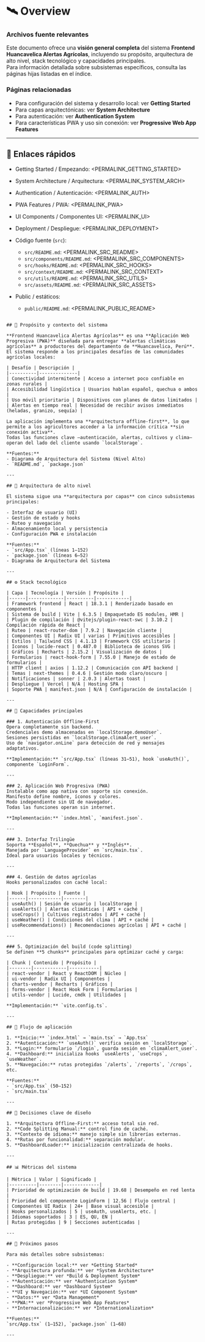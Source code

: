 # 🛰️ Overview

### Archivos fuente relevantes
Este documento ofrece una **visión general completa** del sistema **Frontend Huancavelica Alertas Agrícolas**, incluyendo su propósito, arquitectura de alto nivel, stack tecnológico y capacidades principales.  
Para información detallada sobre subsistemas específicos, consulta las páginas hijas listadas en el índice.

### Páginas relacionadas
- Para configuración del sistema y desarrollo local: ver **Getting Started**  
- Para capas arquitectónicas: ver **System Architecture**  
- Para autenticación: ver **Authentication System**  
- Para características PWA y uso sin conexión: ver **Progressive Web App Features**

---

## 🔗 Enlaces rápidos


- Getting Started / Empezando: <PERMALINK_GETTING_STARTED>
- System Architecture / Arquitectura: <PERMALINK_SYSTEM_ARCH>
- Authentication / Autenticación: <PERMALINK_AUTH>
- PWA Features / PWA: <PERMALINK_PWA>
- UI Components / Componentes UI: <PERMALINK_UI>
- Deployment / Despliegue: <PERMALINK_DEPLOYMENT>

- Código fuente (`src`):
	- `src/README.md`: <PERMALINK_SRC_README>
	- `src/components/README.md`: <PERMALINK_SRC_COMPONENTS>
	- `src/hooks/README.md`: <PERMALINK_SRC_HOOKS>
	- `src/context/README.md`: <PERMALINK_SRC_CONTEXT>
	- `src/utils/README.md`: <PERMALINK_SRC_UTILS>
	- `src/assets/README.md`: <PERMALINK_SRC_ASSETS>

- Public / estáticos:
	- `public/README.md`: <PERMALINK_PUBLIC_README>

```

## 🎯 Propósito y contexto del sistema

**Frontend Huancavelica Alertas Agrícolas** es una **Aplicación Web Progresiva (PWA)** diseñada para entregar **alertas climáticas agrícolas** a productores del departamento de **Huancavelica, Perú**.  
El sistema responde a los principales desafíos de las comunidades agrícolas locales:

| Desafío | Descripción |
|----------|--------------|
| Conectividad intermitente | Acceso a internet poco confiable en zonas rurales |
| Accesibilidad lingüística | Usuarios hablan español, quechua o ambos |
| Uso móvil prioritario | Dispositivos con planes de datos limitados |
| Alertas en tiempo real | Necesidad de recibir avisos inmediatos (heladas, granizo, sequía) |

La aplicación implementa una **arquitectura offline-first**, lo que permite a los agricultores acceder a la información crítica **sin conexión activa**.  
Todas las funciones clave —autenticación, alertas, cultivos y clima— operan del lado del cliente usando `localStorage`.

**Fuentes:**  
- Diagrama de Arquitectura del Sistema (Nivel Alto)  
- `README.md`, `package.json`

---

## 🧩 Arquitectura de alto nivel

El sistema sigue una **arquitectura por capas** con cinco subsistemas principales:

- Interfaz de usuario (UI)
- Gestión de estado y hooks
- Ruteo y navegación
- Almacenamiento local y persistencia
- Configuración PWA e instalación

**Fuentes:**  
- `src/App.tsx` (líneas 1–152)  
- `package.json` (líneas 6–52)  
- Diagrama de Arquitectura del Sistema

---

## ⚙️ Stack tecnológico

| Capa | Tecnología | Versión | Propósito |
|------|-------------|----------|------------|
| Framework frontend | React | 18.3.1 | Renderizado basado en componentes |
| Sistema de build | Vite | 6.3.5 | Empaquetado ES modules, HMR |
| Plugin de compilación | @vitejs/plugin-react-swc | 3.10.2 | Compilación rápida de React |
| Ruteo | react-router-dom | 7.9.2 | Navegación cliente |
| Componentes UI | Radix UI | varias | Primitivos accesibles |
| Estilos | Tailwind CSS | 4.1.13 | Framework CSS utilitario |
| Iconos | lucide-react | 0.487.0 | Biblioteca de iconos SVG |
| Gráficos | Recharts | 2.15.2 | Visualización de datos |
| Formularios | react-hook-form | 7.55.0 | Manejo de estado de formularios |
| HTTP client | axios | 1.12.2 | Comunicación con API backend |
| Temas | next-themes | 0.4.6 | Gestión modo claro/oscuro |
| Notificaciones | sonner | 2.0.3 | Alertas toast |
| Despliegue | Vercel | N/A | Hosting SPA |
| Soporte PWA | manifest.json | N/A | Configuración de instalación |

---

## 🧠 Capacidades principales

### 1. Autenticación Offline-First
Opera completamente sin backend.  
Credenciales demo almacenadas en `localStorage.demoUser`.  
Sesiones persistidas en `localStorage.climaAlert_user`.  
Uso de `navigator.onLine` para detección de red y mensajes adaptativos.  

**Implementación:** `src/App.tsx` (líneas 31–51), hook `useAuth()`, componente `LoginForm`.

---

### 2. Aplicación Web Progresiva (PWA)
Instalable como app nativa con soporte sin conexión.  
Manifesto define nombre, íconos y colores.  
Modo independiente sin UI de navegador.  
Todas las funciones operan sin internet.

**Implementación:** `index.html`, `manifest.json`.

---

### 3. Interfaz Trilingüe
Soporta **Español**, **Quechua** y **Inglés**.  
Manejada por `LanguageProvider` en `src/main.tsx`.  
Ideal para usuarios locales y técnicos.

---

### 4. Gestión de datos agrícolas
Hooks personalizados con caché local:

| Hook | Propósito | Fuente |
|------|------------|--------|
| useAuth() | Sesión de usuario | localStorage |
| useAlerts() | Alertas climáticas | API + caché |
| useCrops() | Cultivos registrados | API + caché |
| useWeather() | Condiciones del clima | API + caché |
| useRecommendations() | Recomendaciones agrícolas | API + caché |

---

### 5. Optimización del build (code splitting)
Se definen **5 chunks** principales para optimizar caché y carga:

| Chunk | Contenido | Propósito |
|--------|------------|-----------|
| react-vendor | React y ReactDOM | Núcleo |
| ui-vendor | Radix UI | Componentes |
| charts-vendor | Recharts | Gráficos |
| forms-vendor | React Hook Form | Formularios |
| utils-vendor | Lucide, cmdk | Utilidades |

**Implementación:** `vite.config.ts`.

---

## 🔁 Flujo de aplicación

1. **Inicio:** `index.html` → `main.tsx` → `App.tsx`  
2. **Autenticación:** `useAuth()` verifica sesión en `localStorage`.  
3. **Login:** formulario `/login`, guarda sesión en `climaAlert_user`.  
4. **Dashboard:** inicializa hooks `useAlerts`, `useCrops`, `useWeather`.  
5. **Navegación:** rutas protegidas `/alerts`, `/reports`, `/crops`, etc.  

**Fuentes:**  
- `src/App.tsx` (50–152)  
- `src/main.tsx`

---

## 🧱 Decisiones clave de diseño

1. **Arquitectura Offline-First:** acceso total sin red.  
2. **Code Splitting Manual:** control fino de caché.  
3. **Contexto de idioma:** manejo simple sin librerías externas.  
4. **Rutas por funcionalidad:** separación modular.  
5. **DashboardLoader:** inicialización centralizada de hooks.  

---

## 📊 Métricas del sistema

| Métrica | Valor | Significado |
|----------|--------|-------------|
| Prioridad de optimización de build | 19.68 | Desempeño en red lenta |
| Prioridad del componente LoginForm | 12.56 | Flujo central |
| Componentes UI Radix | 24+ | Base visual accesible |
| Hooks personalizados | 5 | useAuth, useAlerts, etc. |
| Idiomas soportados | 3 | ES, QU, EN |
| Rutas protegidas | 9 | Secciones autenticadas |

---

## 🚀 Próximos pasos

Para más detalles sobre subsistemas:

- **Configuración local:** ver *Getting Started*  
- **Arquitectura profunda:** ver *System Architecture*  
- **Despliegue:** ver *Build & Deployment System*  
- **Autenticación:** ver *Authentication System*  
- **Dashboard:** ver *Dashboard System*  
- **UI y Navegación:** ver *UI Component System*  
- **Datos:** ver *Data Management*  
- **PWA:** ver *Progressive Web App Features*  
- **Internacionalización:** ver *Internationalization*  

**Fuentes:**  
`src/App.tsx` (1–152), `package.json` (1–68)

---
